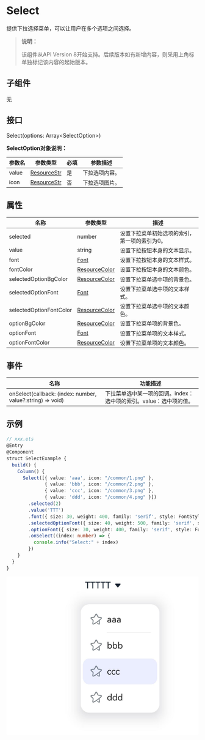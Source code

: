 #  Select

提供下拉选择菜单，可以让用户在多个选项之间选择。

>  **说明：** 
>
>  该组件从API Version 8开始支持。后续版本如有新增内容，则采用上角标单独标记该内容的起始版本。

## 子组件

无

## 接口

Select(options: Array\<SelectOption\>)

**SelectOption对象说明：**

| 参数名 | 参数类型                            | 必填 | 参数描述       |
| ------ | ----------------------------------- | ---- | -------------- |
| value  | [ResourceStr](../../ui/ts-types.md) | 是   | 下拉选项内容。 |
| icon   | [ResourceStr](../../ui/ts-types.md) | 否   | 下拉选项图片。 |

## 属性

| 名称                    | 参数类型                              | 描述                                          |
| ----------------------- | ------------------------------------- | --------------------------------------------- |
| selected                | number                                | 设置下拉菜单初始选项的索引，第一项的索引为0。 |
| value                   | string                                | 设置下拉按钮本身的文本显示。                  |
| font                    | [Font](../../ui/ts-types.md)          | 设置下拉按钮本身的文本样式。                  |
| fontColor               | [ResourceColor](../../ui/ts-types.md) | 设置下拉按钮本身的文本颜色。                  |
| selectedOptionBgColor   | [ResourceColor](../../ui/ts-types.md) | 设置下拉菜单选中项的背景色。                  |
| selectedOptionFont      | [Font](../../ui/ts-types.md)          | 设置下拉菜单选中项的文本样式。                |
| selectedOptionFontColor | [ResourceColor](../../ui/ts-types.md) | 设置下拉菜单选中项的文本颜色。                |
| optionBgColor           | [ResourceColor](../../ui/ts-types.md) | 设置下拉菜单项的背景色。                      |
| optionFont              | [Font](../../ui/ts-types.md)          | 设置下拉菜单项的文本样式。                    |
| optionFontColor         | [ResourceColor](../../ui/ts-types.md) | 设置下拉菜单项的文本颜色。                    |

## 事件

| 名称                                       | 功能描述                                   |
| ---------------------------------------- | -------------------------------------- |
| onSelect(callback: (index: number, value?:string) => void) | 下拉菜单选中某一项的回调。index：选中项的索引。value：选中项的值。 |

##  示例

```ts
// xxx.ets
@Entry
@Component
struct SelectExample {
  build() {
    Column() {
      Select([{ value: 'aaa', icon: "/common/1.png" },
              { value: 'bbb', icon: "/common/2.png" },
              { value: 'ccc', icon: "/common/3.png" },
              { value: 'ddd', icon: "/common/4.png" }])
        .selected(2)
        .value('TTT')
        .font({ size: 30, weight: 400, family: 'serif', style: FontStyle.Normal })
        .selectedOptionFont({ size: 40, weight: 500, family: 'serif', style: FontStyle.Normal })
        .optionFont({ size: 30, weight: 400, family: 'serif', style: FontStyle.Normal })
        .onSelect((index: number) => {
          console.info("Select:" + index)
        })
    }
  }
}
```

![](figures/select.png)